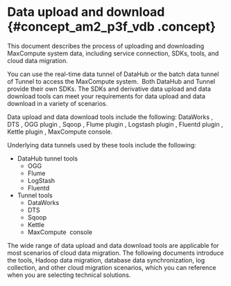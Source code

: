 # Data upload and download {#concept_am2_p3f_vdb .concept}

This document describes the process of uploading and downloading MaxCompute system data, including service connection, SDKs, tools, and cloud data migration.

You can use the real-time data tunnel of DataHub or the batch data tunnel of Tunnel to access the MaxCompute system.  Both DataHub and Tunnel provide their own SDKs. The SDKs and derivative data upload and data download tools can meet your requirements for data upload and data download in a variety of scenarios.

Data upload and data download tools include the following: DataWorks , DTS , OGG plugin , Sqoop , Flume plugin , Logstash plugin , Fluentd plugin , Kettle plugin , MaxCompute console.

Underlying data tunnels used by these tools include the following:

-   DataHub tunnel tools
    -   OGG
    -   Flume
    -   LogStash
    -   Fluentd
-   Tunnel tools
    -   DataWorks
    -   DTS
    -   Sqoop
    -   Kettle
    -   MaxCompute  console

The wide range of data upload and data download tools are applicable for most scenarios of cloud data migration. The following documents introduce the tools, Hadoop data migration, database data synchronization, log collection, and other cloud migration scenarios, which you can reference when you are selecting technical solutions.

